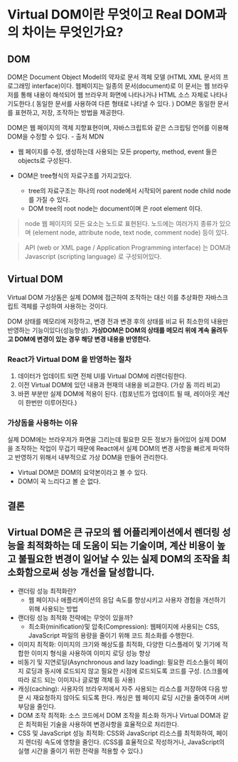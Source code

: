 # Virtual DOM이란 무엇이고 Real DOM과의 차이는 무엇인가요?

## DOM

DOM은 Document Object Model의 약자로 문서 객체 모델 (HTML XML 문서의 프로그래밍 interface)이다.
웹페이지는 일종의 문서(document)로 이 문서는 웹 브라우저를 통해 내용이 해석되어 웹 브라우저 화면에 나타나거나 HTML 소스 자체로 나타나기도한다.( 동일한 문서를 사용하여 다른 형태로 나타낼 수 있다. ) DOM은 동일한 문서를 표현하고, 저장, 조작하는 방법을 제공한다.

DOM은 웹 페이지의 객체 지향표현이며, 자바스크립트와 같은 스크립팅 언어를 이용해 DOM을 수정할 수 있다. - 출처 MDN

- 웹 페이지를 수정, 생성하는데 사용되는 모든 property, method, event 들은 objects로 구성된다.

- DOM은 tree형식의 자료구조를 가지고있다.
  - tree의 자료구조는 하나의 root node에서 시작되어 parent node child node를 가질 수 있다.
  - DOM tree의 root node는 document이며 <html> 은 root element 이다.

> node
> 웹 페이지의 모든 요소는 노드로 표현된다. 노드에는 여러가지 종류가 있으며 (element node, attribute node, text node, comment node) 등이 있다.

> API (web or XML page / Application Programming interface) 는 DOM과 Javascript (scripting language) 로 구성되어있다.

## Virtual DOM

Virtual DOM 가상돔은 실제 DOM에 접근하여 조작하는 대신 이를 추상화한 자바스크립트 객체를 구성하여 사용하는 것이다.

DOM 상태를 메모리에 저장하고, 변경 전과 변경 후의 상태를 비교 뒤 최소한의 내용만 반영하는 기능이있다(성능향상).
**가상DOM은 DOM의 상태를 메모리 위에 계속 올려두고 DOM에 변경이 있는 경우 해당 변경 내용을 반영한다.**

### React가 Virtual DOM 을 반영하는 절차

1. 데이터가 업데이트 되면 전체 UI를 Virtual DOM에 리렌더링한다.
2. 이전 Virtual DOM에 있던 내용과 현재의 내용을 비교한다. (가상 돔 끼리 비교)
3. 바뀐 부분만 실제 DOM에 적용이 된다. (컴포넌트가 업데이트 될 때, 레이아웃 계산이 한번만 이루어진다.)

### 가상돔을 사용하는 이유

실제 DOM에는 브라우저가 화면을 그리는데 필요한 모든 정보가 들어있어 실제 DOM을 조작하는 작업이 무겁기 때문에 React에서 실제 DOM의 변경 사항을 빠르게 파악하고 반영하기 위해서 내부적으로 가상 DOM을 만들어 관리한다.

- Virtual DOM은 DOM의 요약본이라고 볼 수 있다.
- DOM이 꼭 느리다고 볼 순 없다.

## 결론

## **Virtual DOM은 큰 규모의 웹 어플리케이션에서 렌더링 성능을 최적화하는 데 도움이 되는 기술이며, 계산 비용이 높고 불필요한 변경이 일어날 수 있는 실제 DOM의 조작을 최소화함으로써 성능 개선을 달성합니다.**

- 랜더링 성능 최적화란?
  - 웹 페이지나 애플리케이션의 응답 속도를 향상시키고 사용자 경험을 개선하기 위해 사용되는 방법
- 랜더링 성능 최적화 전략에는 무엇이 있을까?
  - 최소화(minification)및 압축(Compression): 웹페이지에 사용되는 CSS, JavaScript 파일의 용량을 줄이기 위해 코드 최소화를 수행한다.
- 이미지 최적화: 이미지의 크기와 해상도를 최적화, 다양한 디스플레이 및 기기에 적합한 이미지 형식을 사용하여 이미지 로딩 성능 향상
- 비동기 및 지연로딩(Asynchronous and lazy loading): 필요한 리소스들이 페이지 로딩과 동시에 로드되지 않고 필요한 시점에 로드되도록 코드를 구성. (스크롤에 따라 로드 되는 이미지나 글로벌 객체 등 사용)
- 캐싱(caching): 사용자의 브라우저에서 자주 사용되는 리소스를 저장하여 다음 방문 시 재요청하지 않아도 되도록 한다. 캐싱은 웹 페이지 로딩 시간을 줄여주며 서버 부담을 줄인다.
- DOM 조작 최적화: 소스 코드에서 DOM 조작을 최소화 하거나 Virtual DOM과 같은 최적화된 기술을 사용하여 변경사항을 효율적으로 처리한다.
- CSS 및 JavaScript 성능 최적화: CSS와 JavaScript 리소스를 최적화하여, 페이지 렌더링 속도에 영향을 줄인다. (CSS를 효율적으로 작성하거나, JavaScript의 실행 시간을 줄이기 위한 전략을 적용할 수 있다.)
